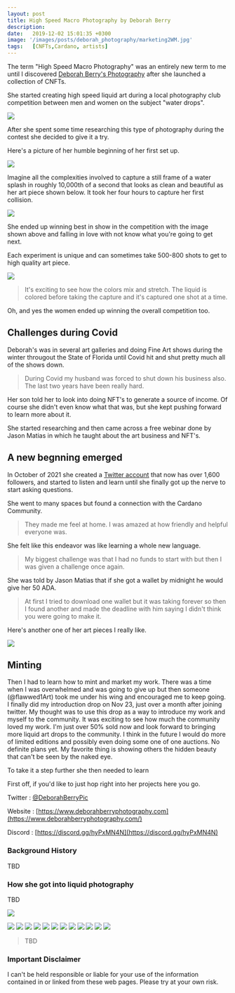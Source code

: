 ```yaml
---
layout: post
title: High Speed Macro Photography by Deborah Berry
description: 
date:   2019-12-02 15:01:35 +0300
image: '/images/posts/deborah_photography/marketing2WM.jpg'
tags:   [CNFTs,Cardano, artists]
---
```


The term "High Speed Macro Photography" was an entirely new term to me until I discovered [Deborah Berry's Photography](https://www.deborahberryphotography.com/) after she launched a collection of CNFTs. 

She started creating high speed liquid art during a local photography club competition between men and women on the subject "water drops". 

![](/images/posts/deborah_photography/DSC_3989-1WM.jpg) 

After she spent some time researching this type of photography during the contest she decided to give it a try.

Here's a picture of her humble beginning of her first set up. 

![](/images/posts/deborah_photography/Screenshot_20211208-123255_2.png) 

Imagine all the complexities involved to capture a still frame of a water splash in roughly 10,000th of a second that looks as clean and beautiful as her art piece shown below. It took her four hours to capture her first collision. 

![](/images/posts/deborah_photography/DSC_5657-1-1WM.jpg) 

She ended up winning best in show in the competition with the image shown above and falling in love with not know what you're going to get next. 

Each experiment is unique and can sometimes take 500-800 shots to get to high quality art piece. 

![](/images/posts/deborah_photography/Marketing3WM.jpg) 

> It's exciting to see how the colors mix and stretch.  The liquid is colored before taking the capture and it's captured one shot at a time.  

Oh, and yes the women ended up winning the overall competition too. 


## Challenges during Covid
Deborah's was in several art galleries and doing Fine Art shows during the winter througout the State of Florida until Covid hit and shut pretty much all of the shows down. 

> During Covid my husband was forced to shut down his business also. The last two years have been really hard.  

Her son told her to look into doing NFT's to generate a source of income. Of course she didn't even know what that was, but she kept pushing forward to learn more about it. 

She started researching and then came across a free webinar done by Jason Matias in which he taught about the art business and NFT's. 

## A new begnning emerged
In October of 2021 she created a [Twitter account](https://twitter.com/DeborahBerryPic) that now has over 1,600 followers, and started to listen and learn until she finally got up the nerve to start asking questions.  

She went to many spaces but found a connection with the Cardano Community. 

> They made me feel at home.  I was amazed at how friendly and helpful everyone was.  

She felt like this endeavor was like learning a whole new language.

> My biggest challenge was that I had no funds to start with but then I was given a challenge once again. 

She was told by Jason Matias that if she got a wallet by midnight he would give her 50 ADA.  
> At first I tried to download one wallet but it was taking forever so then I found another and made the deadline with him saying I didn't think you were going to make it.  

Here's another one of her art pieces I really like. 

![](/images/posts/deborah_photography/marketing4WM.jpg) 

## Minting 

Then I had to learn how to mint and market my work.  There was a time when I was overwhelmed and was going to give up but then someone (@flawwed1Art) took me under his wing and encouraged me to keep going.  I finally did my introduction drop on Nov 23, just over a month after joining twitter.  My thought was to use this drop as a way to introduce my work and myself to the community.  It was exciting to see how much the community loved my work.  I'm just over 50% sold now and look forward to bringing more liquid art drops to the community.  I think in the future I would do more of limited editions and possibly even doing some one of one auctions.  No definite plans yet.  My favorite thing is showing others the hidden beauty that can't be seen by the naked eye. 


To take it a step further she then needed to learn 



First off, if you'd like to just hop right into her projects here you go.

Twitter : [@DeborahBerryPic](https://twitter.com/DeborahBerryPic)  

Website : [https://www.deborahberryphotography.com](https://www.deborahberryphotography.com/)

Discord : [https://discord.gg/hyPxMN4N](https://discord.gg/hyPxMN4N)

### Background History
TBD

### How she got into liquid photography
TBD

![](/images/posts/deborah_photography/DSC_3989-1WM.jpg) 

![](/images/posts/deborah_photography/butterflies.jpg) 
![](/images/posts/deborah_photography/DSC_3849-1WM.jpg) 
![](/images/posts/deborah_photography/DSC_3989-1WM.jpg) 
![](/images/posts/deborah_photography/DSC_5657-1-1WM.jpg) 
![](/images/posts/deborah_photography/marketing1WM.jpg) 
![](/images/posts/deborah_photography/marketing2WM.jpg) 
![](/images/posts/deborah_photography/Marketing3WM.jpg) 
![](/images/posts/deborah_photography/marketing4WM.jpg) 
![](/images/posts/deborah_photography/Marketing5WM.jpg) 
![](/images/posts/deborah_photography/Marketing6WM.jpg) 
![](/images/posts/deborah_photography/) 
![](/images/posts/deborah_photography/Screenshot_20211208-123255_2.png) 


> TBD 

### Important Disclaimer
I can't be held responsible or liable for your use of the information contained in or linked from these web pages. Please try at your own risk.

